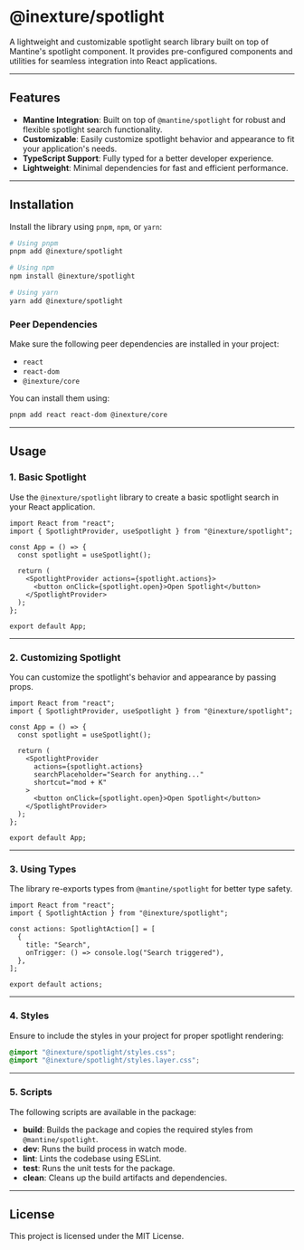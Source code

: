 # @inexture/spotlight

A lightweight and customizable spotlight search library built on top of Mantine's spotlight component. It provides pre-configured components and utilities for seamless integration into React applications.

---

## Features

- **Mantine Integration**: Built on top of `@mantine/spotlight` for robust and flexible spotlight search functionality.
- **Customizable**: Easily customize spotlight behavior and appearance to fit your application's needs.
- **TypeScript Support**: Fully typed for a better developer experience.
- **Lightweight**: Minimal dependencies for fast and efficient performance.

---

## Installation

Install the library using `pnpm`, `npm`, or `yarn`:

```bash
# Using pnpm
pnpm add @inexture/spotlight

# Using npm
npm install @inexture/spotlight

# Using yarn
yarn add @inexture/spotlight
```

### Peer Dependencies

Make sure the following peer dependencies are installed in your project:

- `react`
- `react-dom`
- `@inexture/core`

You can install them using:

```bash
pnpm add react react-dom @inexture/core
```

---

## Usage

### 1. **Basic Spotlight**

Use the `@inexture/spotlight` library to create a basic spotlight search in your React application.

```tsx
import React from "react";
import { SpotlightProvider, useSpotlight } from "@inexture/spotlight";

const App = () => {
  const spotlight = useSpotlight();

  return (
    <SpotlightProvider actions={spotlight.actions}>
      <button onClick={spotlight.open}>Open Spotlight</button>
    </SpotlightProvider>
  );
};

export default App;
```

---

### 2. **Customizing Spotlight**

You can customize the spotlight's behavior and appearance by passing props.

```tsx
import React from "react";
import { SpotlightProvider, useSpotlight } from "@inexture/spotlight";

const App = () => {
  const spotlight = useSpotlight();

  return (
    <SpotlightProvider
      actions={spotlight.actions}
      searchPlaceholder="Search for anything..."
      shortcut="mod + K"
    >
      <button onClick={spotlight.open}>Open Spotlight</button>
    </SpotlightProvider>
  );
};

export default App;
```

---

### 3. **Using Types**

The library re-exports types from `@mantine/spotlight` for better type safety.

```tsx
import React from "react";
import { SpotlightAction } from "@inexture/spotlight";

const actions: SpotlightAction[] = [
  {
    title: "Search",
    onTrigger: () => console.log("Search triggered"),
  },
];

export default actions;
```

---

### 4. **Styles**

Ensure to include the styles in your project for proper spotlight rendering:

```css
@import "@inexture/spotlight/styles.css";
@import "@inexture/spotlight/styles.layer.css";
```

---

### 5. **Scripts**

The following scripts are available in the package:

- **build**: Builds the package and copies the required styles from `@mantine/spotlight`.
- **dev**: Runs the build process in watch mode.
- **lint**: Lints the codebase using ESLint.
- **test**: Runs the unit tests for the package.
- **clean**: Cleans up the build artifacts and dependencies.

---

## License

This project is licensed under the MIT License.
